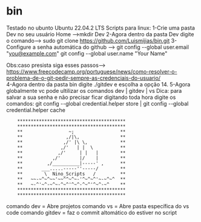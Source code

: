 # bin
Testado no ubunto Ubuntu 22.04.2 LTS
Scripts para linux:
1-Crie uma pasta Dev no seu usuário Home -->mkdir Dev
2-Agora dentro da pasta Dev digite o comando--> sudo git clone https://github.com/Luismijias/bin.git
3-Configure a senha automática do github --> git config --global user.email "you@example.com"
                                             git config --global user.name "Your Name"
                                             
Obs:caso presista siga esses passos--> https://www.freecodecamp.org/portuguese/news/como-resolver-o-problema-de-o-git-pedir-sempre-as-credenciais-do-usuario/                                             
4-Agora dentro da pasta bin digite ./gitdev e escolha a opção 14.
5-Agora globalmente vc pode ultilizar os comandos dev | gitdev | vs
Dica: para salvar a sua senha e não precisar ficar digitando toda hora digite os comandos: git config --global credential.helper store | git config --global credential.helper cache

        **************************************** 
        **************************************** 
        **                 ~;                 ** 
        **                ,/|\,               ** 
        **               ,/' |\ \,            ** 
        **              ,/'   | |  \          ** 
        **             ,/'     | |   |        ** 
        **           ,/'       |/    |        ** 
        **         ,/__________|-----' ,      ** 
        **       ___.....-----''-----/        ** 
        **        \  Nino_Scripts   /         ** 
        **   ~~-~^~^~~'~~^^~^~-'^~^~^'~-~^~^  ** 
        **   ~-^'~^-~^~-^~^'^~^-^~^'^~^-~^    ** 
        **************************************** 
        **************************************** 
comando dev = Abre projetos
comando vs = Abre pasta específica do vs code
comando gitdev = faz o commit altomático do estiver no script

